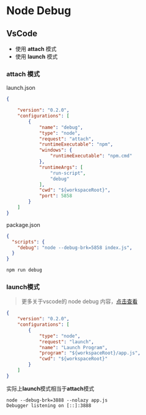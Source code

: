 # Node Debug

## VsCode
- 使用 **attach** 模式
- 使用 **launch** 模式

### **attach** 模式

launch.json
```json
{

    "version": "0.2.0",
    "configurations": [
        {
            "name": "debug",
            "type": "node",
            "request": "attach",
            "runtimeExecutable": "npm",
            "windows": {
                "runtimeExecutable": "npm.cmd"
            },
            "runtimeArgs": [
                "run-script",
                "debug"
            ],
            "cwd": "${workspaceRoot}",
            "port": 5858
        }
    ]
}

```
package.json

```json
{
  "scripts": {
    "debug": "node --debug-brk=5858 index.js",
  }
}
```

```javascript
npm run debug
```

### launch模式 
> 更多关于vscode的 node debug 内容，[点击查看](https://code.visualstudio.com/docs/editor/node-debugging)

```json
{
    "version": "0.2.0",
    "configurations": [
        {
            "type": "node",
            "request": "launch",
            "name": "Launch Program",
            "program": "${workspaceRoot}/app.js",
            "cwd": "${workspaceRoot}"
        }
    ]
}
```
实际上**launch**模式相当于**attach**模式
```
node --debug-brk=3888 --nolazy app.js 
Debugger listening on [::]:3888
```